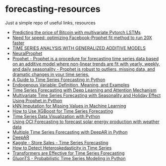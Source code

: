 # forecasting-resources
Just a simple repo of useful links, resources

 - [Predicting the price of Bitcoin with multivariate Pytorch LSTMs](https://charlieoneill.medium.com/predicting-the-price-of-bitcoin-with-multivariate-pytorch-lstms-695bc294130)
 - [Need for speed: optimizing Facebook-Prophet fit method to run 20X faster](https://towardsdatascience.com/need-for-speed-optimizing-facebook-prophet-fit-method-to-run-20x-faster-166cd258f456)
 - [TIME SERIES ANALYSIS WITH GENERALIZED ADDITIVE MODELS](https://algobeans.com/2017/04/04/laymans-tutorial-time-series-analysis/)
 - [NeuralProphet](https://neuralprophet.com/quickstart.html)
 - [Prophet - Prophet is a procedure for forecasting time series data based on an additive model where non-linear trends are fit with yearly, weekly, and daily seasonality - Prophet is robust to outliers, missing data, and dramatic changes in your time series.](https://github.com/facebook/prophet)
 - [A Guide to Time Series Forecasting in Python](https://builtin.com/data-science/time-series-forecasting-python)
 - [Endogenous Variable: Definition, Meaning, and Examples](https://www.investopedia.com/terms/e/endogenous-variable.asp)
 - [Time Series Forecasting with Deep Learning and Attention Mechanism](https://towardsdatascience.com/time-series-forecasting-with-deep-learning-and-attention-mechanism-2d001fc871fc)
 - [Multivariate Time Series Forecasting with Seasonality and Holiday Effect Using Prophet in Python](https://medium.com/grabngoinfo/multivariate-time-series-forecasting-with-seasonality-and-holiday-effect-using-prophet-in-python-d5d4150eeb57)
 - [kNN Imputation for Missing Values in Machine Learning](https://machinelearningmastery.com/knn-imputation-for-missing-values-in-machine-learning/)
 - [How to Use XGBoost for Time Series Forecasting](https://machinelearningmastery.com/xgboost-for-time-series-forecasting/)
 - [Time Series Data Visualization with Python](https://machinelearningmastery.com/time-series-data-visualization-with-python/)
 - [Using OCI Forecasting to forecast solar energy production with weather data](https://www.ateam-oracle.com/post/using-oci-forecasting-to-forecast-solar-energy-production-with-weather-data)
 - [Multiple Time Series Forecasting with DeepAR in Python](https://forecastegy.com/posts/multiple-time-series-forecasting-with-deepar-in-python/#preparing-multiple-time-series-data-for-deepar)
 - [DeepAR](https://pytorch-forecasting.readthedocs.io/en/stable/api/pytorch_forecasting.models.deepar.DeepAR.html)
 - [Kaggle - Store Sales - Time Series Forecasting](https://www.kaggle.com/competitions/store-sales-time-series-forecasting/data)
 - [How to Detect Heteroskedasticity in Time Series](https://towardsdatascience.com/how-to-detect-heteroskedasticity-in-time-series-3413a8aa8da9)
 - [Transformers are Effective for Time Series Forecasting](https://huggingface.co/blog/autoformer)
 - [GluonTS - Probabilistic Time Series Modeling in Python](https://ts.gluon.ai/stable/index.html)
